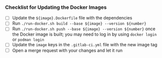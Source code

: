 ### Checklist for Updating the Docker Images

 - [ ] Update the `${image}.Dockerfile` file with the dependencies
 - [ ] Run `./run-docker.sh build --base ${image} --version ${number}`
 - [ ] Run `./run-docker.sh push --base ${image} --version ${number}`
   once the Docker image is built; you may need to log in by using
   `docker login` or `podman login`
 - [ ] Update the `image` keys in the `.gitlab-ci.yml` file with the new
   image tag
 - [ ] Open a merge request with your changes and let it run
